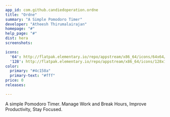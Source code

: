 ```yaml
---
app_id: com.github.candiedoperation.ordne
title: "Ordne"
summary: "A Simple Pomodoro Timer"
developer: "Atheesh Thirumalairajan"
homepage: "#"
help_page: "#"
dist: hera
screenshots:

icons:
  '64': http://flatpak.elementary.io/repo/appstream/x86_64/icons/64x64/com.github.candiedoperation.ordne.png
  '128': http://flatpak.elementary.io/repo/appstream/x86_64/icons/128x128/com.github.candiedoperation.ordne.png
color:
  primary: "#4c158a"
  primary-text: "#fff"
price: 0
releases:

---
```


A simple Pomodoro Timer. Manage Work and Break Hours, Improve Productivity, Stay Focused.